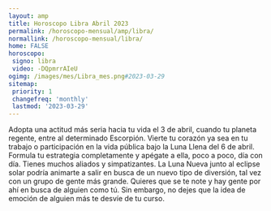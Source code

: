 ```yaml
---
layout: amp
title: Horoscopo Libra Abril 2023 
permalink: /horoscopo-mensual/amp/libra/
normallink: /horoscopo-mensual/libra/
home: FALSE
horoscopo:
 signo: libra
 video: -DQpmrrAIeU
ogimg: /images/mes/Libra_mes.png#2023-03-29
sitemap:
 priority: 1
 changefreq: 'monthly'
 lastmod: '2023-03-29'
---
```



Adopta una actitud más seria hacia tu vida el 3 de abril, cuando tu planeta regente, entre al determinado Escorpión. Vierte tu corazón ya sea en tu trabajo o participación en la vida pública bajo la Luna Llena del 6 de abril. Formula tu estrategia completamente y apégate a ella, poco a poco, día con día. Tienes muchos aliados y simpatizantes. La Luna Nueva junto al eclipse solar podría animarte a salir en busca de un nuevo tipo de diversión, tal vez con un grupo de gente más grande. Quieres que se te note y hay gente por ahí en busca de alguien como tú. Sin embargo, no dejes que la idea de emoción de alguien más te desvíe de tu curso.